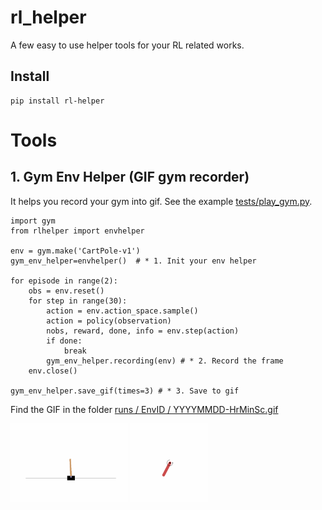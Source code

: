 # rl_helper
A few easy to use helper tools for your RL related works.

## Install

    pip install rl-helper

# Tools

## 1. Gym Env Helper (GIF gym recorder)

It helps you record your gym into gif. See the example [tests/play_gym.py](tests/play_gym.py).

    import gym
    from rlhelper import envhelper

    env = gym.make('CartPole-v1')
    gym_env_helper=envhelper()  # * 1. Init your env helper

    for episode in range(2): 
        obs = env.reset()
        for step in range(30):
            action = env.action_space.sample()  
            action = policy(observation)
            nobs, reward, done, info = env.step(action)
            if done:
                break
            gym_env_helper.recording(env) # * 2. Record the frame
        env.close()

    gym_env_helper.save_gif(times=3) # * 3. Save to gif


Find the GIF in the folder [runs / EnvID / YYYYMMDD-HrMinSc.gif](runs/)

<img src="runs/CartPole-v1/20210825-175235.gif" height=125>

<img src="runs/Pendulum-v0/20210825-175459.gif" height=125>